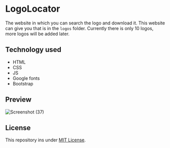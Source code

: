 # LogoLocator
The website in which you can search the logo and download it. This website can give you that is in the `logos` folder. Currently there is only 10 logos, more logos will be added later.

## Technology used
- HTML
- CSS
- JS
- Google fonts
- Bootstrap

## Preview
![Screenshot (37)](https://github.com/Harshit2012/LogoLocator/assets/105143145/f20b485e-baeb-4d29-a18c-269520c94af7)

## License
This repository ins under [MIT License](https://github.com/Harshit2012/LogoLocator?tab=MIT-1-ov-file#readme).
